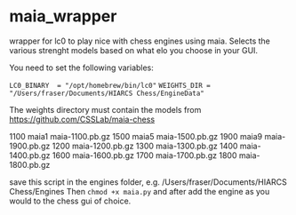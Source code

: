 # maia_wrapper
wrapper for lc0 to play nice with chess engines using maia. Selects the various strenght models based on what elo you choose in your GUI.

You need to set the following variables:

`LC0_BINARY  = "/opt/homebrew/bin/lc0"`
`WEIGHTS_DIR = "/Users/fraser/Documents/HIARCS Chess/EngineData"`

The weights directory must contain the models from https://github.com/CSSLab/maia-chess

1100 	maia1 	maia-1100.pb.gz
1500 	maia5 	maia-1500.pb.gz
1900 	maia9 	maia-1900.pb.gz
1200 	maia-1200.pb.gz
1300 	maia-1300.pb.gz
1400 	maia-1400.pb.gz
1600 	maia-1600.pb.gz
1700 	maia-1700.pb.gz
1800 	maia-1800.pb.gz

save this script in the engines folder, e.g. /Users/fraser/Documents/HIARCS Chess/Engines
Then `chmod +x maia.py` and after add the engine as you would to the chess gui of choice.
